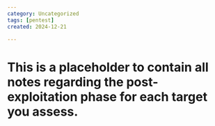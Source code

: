 ```yaml
---
category: Uncategorized
tags: [pentest]
created: 2024-12-21

---
```

# This is a placeholder to contain all notes regarding the post-exploitation phase for each target you assess.